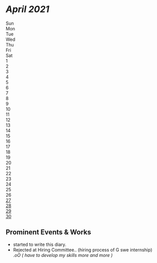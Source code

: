 # *April 2021*
<div class="calendar">
  <div class="calendar_day_of_the_week">
    <div class="calendar_day">Sun</div>
    <div class="calendar_day">Mon</div>
    <div class="calendar_day">Tue</div>
    <div class="calendar_day">Wed</div>
    <div class="calendar_day">Thu</div>
    <div class="calendar_day">Fri</div>
    <div class="calendar_day">Sat</div>
  </div>
  <div class="calendar_date">
    <div class="calendar_number"></div>
    <div class="calendar_number"></div>
    <div class="calendar_number"></div>
    <div class="calendar_number"></div>
    <div class="calendar_number"></div>
    <div class="calendar_number">1</div>
    <div class="calendar_number">2</div>
    <div class="calendar_number">3</div>
    <div class="calendar_number">4</div>
    <div class="calendar_number">5</div>
    <div class="calendar_number">6</div>
    <div class="calendar_number">7</div>
    <div class="calendar_number">8</div>
    <div class="calendar_number">9</div>
    <div class="calendar_number">10</div>
    <div class="calendar_number">11</div>
    <div class="calendar_number">12</div>
    <div class="calendar_number">13</div>
    <div class="calendar_number">14</div>
    <div class="calendar_number">15</div>
    <div class="calendar_number">16</div>
    <div class="calendar_number">17</div>
    <div class="calendar_number">18</div>
    <div class="calendar_number">19</div>
    <div class="calendar_number">20</div>
    <div class="calendar_number">21</div>
    <div class="calendar_number">22</div>
    <div class="calendar_number">23</div>
    <div class="calendar_number">24</div>
    <div class="calendar_number">25</div>
    <div class="calendar_number">26</div>
    <a class="link_wrapper" href="./27th.md"><div class="calendar_number">27</div></a>
    <a class="link_wrapper" href="./28th.md"><div class="calendar_number">28</div></a>
    <a class="link_wrapper" href="./29th.md"><div class="calendar_number">29</div></a>
    <a class="link_wrapper" href="./30th.md"><div class="calendar_number">30</div></a>
  </div>
</div>

## Prominent Events & Works
- started to write this diary.
- Rejected at Hiring Committee.. (hiring process of G swe internship)  
  *.oO ( have to develop my skills more and more )*
